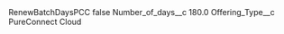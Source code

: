 <?xml version="1.0" encoding="UTF-8"?>
<CustomMetadata xmlns="http://soap.sforce.com/2006/04/metadata" xmlns:xsi="http://www.w3.org/2001/XMLSchema-instance" xmlns:xsd="http://www.w3.org/2001/XMLSchema">
    <label>RenewBatchDaysPCC</label>
    <protected>false</protected>
    <values>
        <field>Number_of_days__c</field>
        <value xsi:type="xsd:double">180.0</value>
    </values>
    <values>
        <field>Offering_Type__c</field>
        <value xsi:type="xsd:string">PureConnect Cloud</value>
    </values>
</CustomMetadata>
